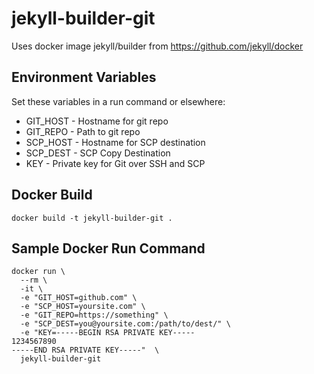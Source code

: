 # jekyll-builder-git

Uses docker image jekyll/builder from https://github.com/jekyll/docker

## Environment Variables
Set these variables in a run command or elsewhere:
* GIT_HOST - Hostname for git repo
* GIT_REPO - Path to git repo
* SCP_HOST - Hostname for SCP destination
* SCP_DEST - SCP Copy Destination
* KEY - Private key for Git over SSH and SCP

## Docker Build

``` docker build -t jekyll-builder-git . ```

## Sample Docker Run Command

```
docker run \
  --rm \
  -it \
  -e "GIT_HOST=github.com" \
  -e "SCP_HOST=yoursite.com" \
  -e "GIT_REPO=https://something" \
  -e "SCP_DEST=you@yoursite.com:/path/to/dest/" \
  -e "KEY=-----BEGIN RSA PRIVATE KEY-----
1234567890
-----END RSA PRIVATE KEY-----"  \
  jekyll-builder-git
```
  

